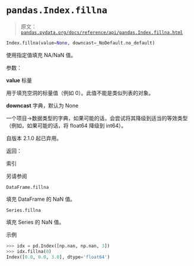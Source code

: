# `pandas.Index.fillna`

> 原文：[`pandas.pydata.org/docs/reference/api/pandas.Index.fillna.html`](https://pandas.pydata.org/docs/reference/api/pandas.Index.fillna.html)

```py
Index.fillna(value=None, downcast=_NoDefault.no_default)
```

使用指定值填充 NA/NaN 值。

参数：

**value** 标量

用于填充空洞的标量值（例如 0）。此值不能是类似列表的对象。

**downcast** 字典，默认为 None

一个项目->数据类型的字典，如果可能的话，会尝试将其降级到适当的等效类型（例如，如果可能的话，将 float64 降级到 int64）。

自版本 2.1.0 起已弃用。

返回：

索引

另请参阅

`DataFrame.fillna`

填充 DataFrame 的 NaN 值。

`Series.fillna`

填充 Series 的 NaN 值。

示例

```py
>>> idx = pd.Index([np.nan, np.nan, 3])
>>> idx.fillna(0)
Index([0.0, 0.0, 3.0], dtype='float64') 
```
